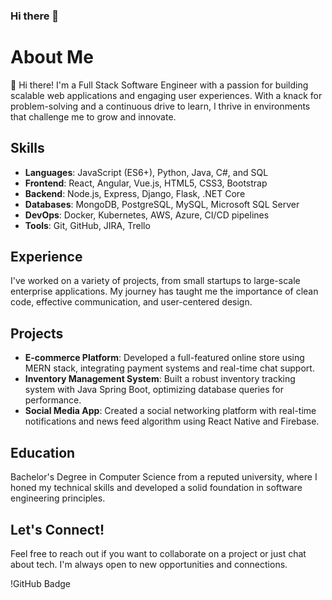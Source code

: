 ### Hi there 👋
# About Me

👋 Hi there! I'm a Full Stack Software Engineer with a passion for building scalable web applications and engaging user experiences. With a knack for problem-solving and a continuous drive to learn, I thrive in environments that challenge me to grow and innovate.

## Skills
- **Languages**: JavaScript (ES6+), Python, Java, C#, and SQL
- **Frontend**: React, Angular, Vue.js, HTML5, CSS3, Bootstrap
- **Backend**: Node.js, Express, Django, Flask, .NET Core
- **Databases**: MongoDB, PostgreSQL, MySQL, Microsoft SQL Server
- **DevOps**: Docker, Kubernetes, AWS, Azure, CI/CD pipelines
- **Tools**: Git, GitHub, JIRA, Trello

## Experience
I've worked on a variety of projects, from small startups to large-scale enterprise applications. My journey has taught me the importance of clean code, effective communication, and user-centered design.

## Projects
- **E-commerce Platform**: Developed a full-featured online store using MERN stack, integrating payment systems and real-time chat support.
- **Inventory Management System**: Built a robust inventory tracking system with Java Spring Boot, optimizing database queries for performance.
- **Social Media App**: Created a social networking platform with real-time notifications and news feed algorithm using React Native and Firebase.

## Education
Bachelor's Degree in Computer Science from a reputed university, where I honed my technical skills and developed a solid foundation in software engineering principles.

## Let's Connect!
Feel free to reach out if you want to collaborate on a project or just chat about tech. I'm always open to new opportunities and connections.

!GitHub Badge


<!--
**HireBen/HireBen** is a ✨ _special_ ✨ repository because its `README.md` (this file) appears on your GitHub profile.

Here are some ideas to get you started:

- 🔭 I’m currently working on ...
- 🌱 I’m currently learning ...
- 👯 I’m looking to collaborate on ...
- 🤔 I’m looking for help with ...
- 💬 Ask me about ...
- 📫 How to reach me: ...
- 😄 Pronouns: ...
- ⚡ Fun fact: ...
-->
